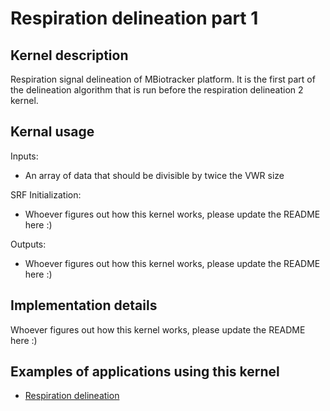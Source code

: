 # Respiration delineation part 1

## Kernel description

Respiration signal delineation of MBiotracker platform. It is the first part of the delineation algorithm that is run before the respiration delineation 2 kernel.

## Kernal usage

Inputs:
* An array of data that should be divisible by twice the VWR size 

SRF Initialization:
* Whoever figures out how this kernel works, please update the README here :)

Outputs:
* Whoever figures out how this kernel works, please update the README here :)

## Implementation details

Whoever figures out how this kernel works, please update the README here :)

## Examples of applications using this kernel

* [Respiration delineation](https://eslgit.epfl.ch/esl/architectures-and-systems/accelerators/cgra/vwr2a_kernel_examples/-/blob/main/rsp_del/src/rsp_del.c)
